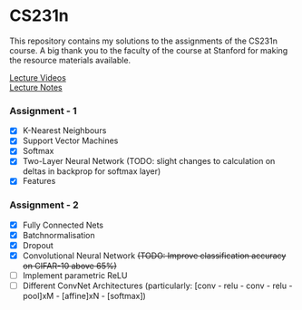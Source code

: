 # CS231n

This repository contains my solutions to the assignments of the CS231n course. A big thank you to the faculty of the course at Stanford for making the resource materials available.

[Lecture Videos](https://www.youtube.com/channel/UCPk8m_r6fkUSYmvgCBwq-sw/videos)  
[Lecture Notes](http://cs231n.github.io/)

### Assignment - 1 
* [x] K-Nearest Neighbours
* [x] Support Vector Machines
* [x] Softmax
* [x] Two-Layer Neural Network (TODO: slight changes to calculation on deltas in backprop for softmax layer)
* [x] Features

### Assignment - 2
* [x] Fully Connected Nets
* [x] Batchnormalisation
* [x] Dropout
* [x] Convolutional Neural Network ~~(TODO: Improve classification accuracy on CIFAR-10 above 65%)~~
* [ ] Implement parametric ReLU
* [ ] Different ConvNet Architectures (particularly: [conv - relu - conv - relu - pool]xM - [affine]xN - [softmax])
